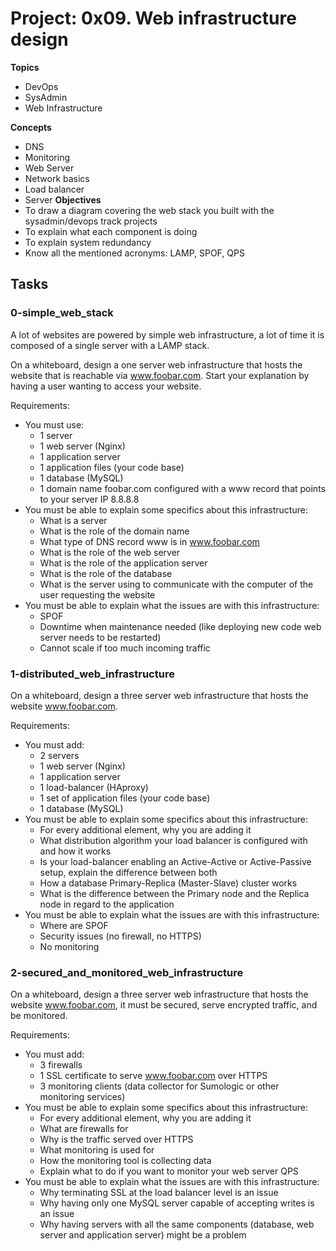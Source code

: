 
# Project: 0x09. Web infrastructure design
**Topics**
- DevOps
- SysAdmin
- Web Infrastructure

**Concepts**
- DNS
- Monitoring
- Web Server
- Network basics
- Load balancer
- Server
**Objectives**
- To draw a diagram covering the web stack you built with the sysadmin/devops track projects
- To explain what each component is doing
- To explain system redundancy
- Know all the mentioned acronyms: LAMP, SPOF, QPS

## Tasks
### 0-simple_web_stack
A lot of websites are powered by simple web infrastructure, a lot of time it is composed of a single server with a LAMP stack.

On a whiteboard, design a one server web infrastructure that hosts the website that is reachable via www.foobar.com. Start your explanation by having a user wanting to access your website.

Requirements:

- You must use:  
	- 1 server
	- 1 web server (Nginx)
	- 1 application server
	- 1 application files (your code base)
	- 1 database (MySQL)
	- 1 domain name foobar.com configured with a www record that points to your server IP 8.8.8.8
- You must be able to explain some specifics about this infrastructure:  
	- What is a server
	- What is the role of the domain name
	- What type of DNS record www is in www.foobar.com
	- What is the role of the web server
	- What is the role of the application server
	- What is the role of the database
	- What is the server using to communicate with the computer of the user requesting the website
- You must be able to explain what the issues are with this infrastructure:  
	- SPOF
	- Downtime when maintenance needed (like deploying new code web server needs to be restarted)
	- Cannot scale if too much incoming traffic

### 1-distributed_web_infrastructure
On a whiteboard, design a three server web infrastructure that hosts the website www.foobar.com.

Requirements:

- You must add:  
	- 2 servers
	- 1 web server (Nginx)
	- 1 application server
	- 1 load-balancer (HAproxy)
 	- 1 set of application files (your code base)
	- 1 database (MySQL)
- You must be able to explain some specifics about this infrastructure:  
	- For every additional element, why you are adding it
	- What distribution algorithm your load balancer is configured with and how it works
	- Is your load-balancer enabling an Active-Active or Active-Passive setup, explain the difference between both
	- How a database Primary-Replica (Master-Slave) cluster works
	- What is the difference between the Primary node and the Replica node in regard to the application
- You must be able to explain what the issues are with this infrastructure:
	- Where are SPOF
	- Security issues (no firewall, no HTTPS)
	- No monitoring

### 2-secured_and_monitored_web_infrastructure
On a whiteboard, design a three server web infrastructure that hosts the website www.foobar.com, it must be secured, serve encrypted traffic, and be monitored.

Requirements:

- You must add:  
	- 3 firewalls
	- 1 SSL certificate to serve www.foobar.com over HTTPS
	- 3 monitoring clients (data collector for Sumologic or other monitoring services)
- You must be able to explain some specifics about this infrastructure:  
	- For every additional element, why you are adding it
	- What are firewalls for
	- Why is the traffic served over HTTPS
	- What monitoring is used for
	- How the monitoring tool is collecting data
	- Explain what to do if you want to monitor your web server QPS
- You must be able to explain what the issues are with this infrastructure:
	- Why terminating SSL at the load balancer level is an issue
	- Why having only one MySQL server capable of accepting writes is an issue
	- Why having servers with all the same components (database, web server and application server) might be a problem

